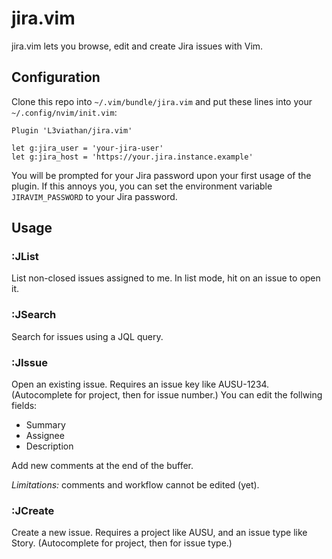 # jira.vim

jira.vim lets you browse, edit and create Jira issues with Vim.

## Configuration

Clone this repo into `~/.vim/bundle/jira.vim` and put these lines into your
`~/.config/nvim/init.vim`:

    Plugin 'L3viathan/jira.vim'

    let g:jira_user = 'your-jira-user'
    let g:jira_host = 'https://your.jira.instance.example'

You will be prompted for your Jira password upon your first usage of the plugin.
If this annoys you, you can set the environment variable `JIRAVIM_PASSWORD` to
your Jira password.

## Usage

### :JList
List non-closed issues assigned to me. In list mode, hit <cr> on an issue to open it.

### :JSearch
Search for issues using a JQL query.

### :JIssue
Open an existing issue. Requires an issue key like AUSU-1234. (Autocomplete for project, then for issue number.)
You can edit the follwing fields:

 * Summary
 * Assignee
 * Description

Add new comments at the end of the buffer.

*Limitations:* comments and workflow cannot be edited (yet).

### :JCreate
Create a new issue. Requires a project like AUSU, and an issue type like Story. (Autocomplete for project, then for issue type.)
